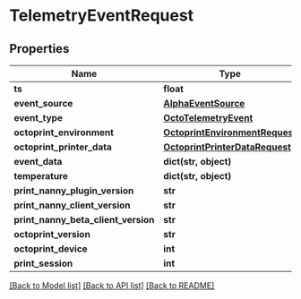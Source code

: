 # TelemetryEventRequest


## Properties
Name | Type | Description | Notes
------------ | ------------- | ------------- | -------------
**ts** | **float** |  | [optional] 
**event_source** | [**AlphaEventSource**](AlphaEventSource.md) |  | [optional] 
**event_type** | [**OctoTelemetryEvent**](OctoTelemetryEvent.md) |  | [optional] 
**octoprint_environment** | [**OctoprintEnvironmentRequest**](OctoprintEnvironmentRequest.md) |  | 
**octoprint_printer_data** | [**OctoprintPrinterDataRequest**](OctoprintPrinterDataRequest.md) |  | 
**event_data** | **dict(str, object)** |  | [optional] 
**temperature** | **dict(str, object)** |  | [optional] 
**print_nanny_plugin_version** | **str** |  | 
**print_nanny_client_version** | **str** |  | 
**print_nanny_beta_client_version** | **str** |  | [optional] 
**octoprint_version** | **str** |  | 
**octoprint_device** | **int** |  | 
**print_session** | **int** |  | [optional] 

[[Back to Model list]](../README.md#documentation-for-models) [[Back to API list]](../README.md#documentation-for-api-endpoints) [[Back to README]](../README.md)



